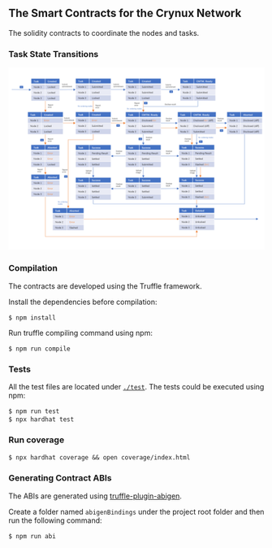 ## The Smart Contracts for the Crynux Network

The solidity contracts to coordinate the nodes and tasks.

### Task State Transitions
![Task State Transitions](./docs/state-transitions.png)

### Compilation

The contracts are developed using the Truffle framework.

Install the dependencies before compilation:

```shell
$ npm install
```

Run truffle compiling command using npm:

```shell
$ npm run compile
```

### Tests

All the test files are located under [```./test```](./test). The tests could be executed using npm:

```shell
$ npm run test
$ npx hardhat test
```

### Run coverage
```
$ npx hardhat coverage && open coverage/index.html
```

### Generating Contract ABIs

The ABIs are generated using [truffle-plugin-abigen](https://github.com/ChainSafe/truffle-plugin-abigen).

Create a folder named ```abigenBindings``` under the project root folder and then run the following command:

```shell
$ npm run abi
```
